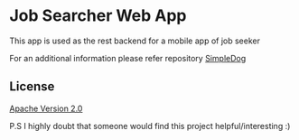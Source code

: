 # Job Searcher Web App

This app is used as the rest backend for a mobile app of job seeker

For an additional information please refer repository  [SimpleDog](https://github.com/LinkedHK/SimpleDog)

## License

[Apache Version 2.0](http://www.apache.org/licenses/LICENSE-2.0.html)

P.S I highly doubt that someone would find this project helpful/interesting :)



